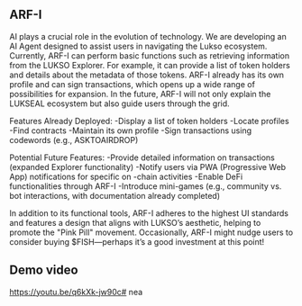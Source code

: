 ## ARF-I

 AI plays a crucial role in the evolution of technology. We are developing an AI Agent designed to assist users in navigating the Lukso ecosystem. Currently, ARF-I can perform basic functions such as retrieving information from the LUKSO Explorer. For example, it can provide a list of token holders and details about the metadata of those tokens. ARF-I already has its own profile and can sign transactions, which opens up a wide range of possibilities for expansion. In the future, ARF-I will not only explain the LUKSEAL ecosystem but also guide users through the grid.

Features Already Deployed:
-Display a list of token holders
-Locate profiles -Find contracts
 -Maintain its own profile
-Sign transactions using codewords (e.g., ASKTOAIRDROP)

Potential Future Features:
-Provide detailed information on transactions (expanded Explorer functionality)
-Notify users via PWA (Progressive Web App) notifications for specific on
-chain activities -Enable DeFi functionalities through ARF-I 
-Introduce mini-games (e.g., community vs. bot interactions, with documentation already completed) 

In addition to its functional tools, ARF-I adheres to the highest UI standards and features a design that aligns with LUKSO’s aesthetic, helping to promote the "Pink Pill" movement. Occasionally, ARF-I might nudge users to consider buying $FISH—perhaps it’s a good investment at this point!
## Demo video
https://youtu.be/q6kXk-jw90c#   n e a  
 